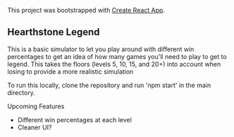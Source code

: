 This project was bootstrapped with [Create React App](https://github.com/facebookincubator/create-react-app).

## Hearthstone Legend

This is a basic simulator to let you play around with different win percentages to get an idea of how many games you'll need to play to get to legend. This takes the floors (levels 5, 10, 15, and 20+) into account when losing to provide a more realistic simulation

To run this locally, clone the repository and run 'npm start' in the main directory.

Upcoming Features

- Different win percentages at each level
- Cleaner UI?
